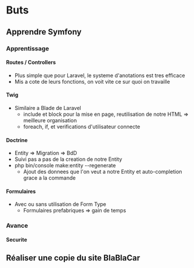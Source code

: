 # Buts
## Apprendre Symfony
### Apprentissage
#### Routes / Controllers
 - Plus simple que pour Laravel, le systeme d'anotations est tres efficace
 - Mis a cote de leurs fonctions, on voit vite ce sur quoi on travaille
#### Twig
 - Similaire a Blade de Laravel
   - include et block pour la mise en page, reutilisation de notre HTML => meilleure organisation
   - foreach, if, et verifications d'utilisateur connecte
#### Doctrine
 - Entity => Migration => BdD
 - Suivi pas a pas de la creation de notre Entity
 - php bin/console make:entity --regenerate
   - Ajout des donnees que l'on veut a notre Entity et auto-completion grace a la commande
#### Formulaires
 - Avec ou sans utilisation de Form Type
   - Formulaires prefabriques => gain de temps
### Avance
#### Securite
## Réaliser une copie du site BlaBlaCar